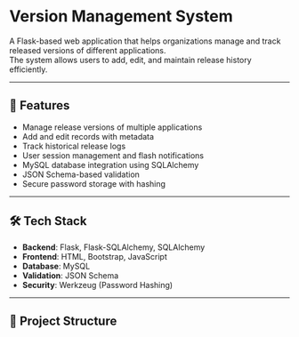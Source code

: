 # Version Management System

A Flask-based web application that helps organizations manage and track released versions of different applications.  
The system allows users to add, edit, and maintain release history efficiently.

---

## 🚀 Features
- Manage release versions of multiple applications  
- Add and edit records with metadata  
- Track historical release logs  
- User session management and flash notifications  
- MySQL database integration using SQLAlchemy  
- JSON Schema-based validation  
- Secure password storage with hashing  

---

## 🛠️ Tech Stack
- **Backend**: Flask, Flask-SQLAlchemy, SQLAlchemy  
- **Frontend**: HTML, Bootstrap, JavaScript  
- **Database**: MySQL  
- **Validation**: JSON Schema  
- **Security**: Werkzeug (Password Hashing)  

---

## 📂 Project Structure
